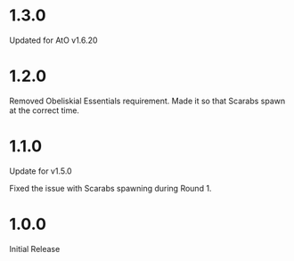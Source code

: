 # 1.3.0

Updated for AtO v1.6.20

# 1.2.0

Removed Obeliskial Essentials requirement. Made it so that Scarabs spawn at the correct time.

# 1.1.0

Update for v1.5.0

Fixed the issue with Scarabs spawning during Round 1.

# 1.0.0

Initial Release
